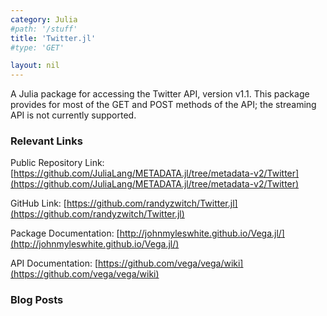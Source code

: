 ```yaml
---
category: Julia
#path: '/stuff'
title: 'Twitter.jl'
#type: 'GET'

layout: nil
---
```

A Julia package for accessing the Twitter API, version v1.1. This package provides for most of the GET and POST methods of the API; the streaming API is not currently supported.

### Relevant Links

Public Repository Link: [https://github.com/JuliaLang/METADATA.jl/tree/metadata-v2/Twitter](https://github.com/JuliaLang/METADATA.jl/tree/metadata-v2/Twitter)

GitHub Link: [https://github.com/randyzwitch/Twitter.jl](https://github.com/randyzwitch/Twitter.jl)

Package Documentation: [http://johnmyleswhite.github.io/Vega.jl/](http://johnmyleswhite.github.io/Vega.jl/)

API Documentation: [https://github.com/vega/vega/wiki](https://github.com/vega/vega/wiki)

### Blog Posts
